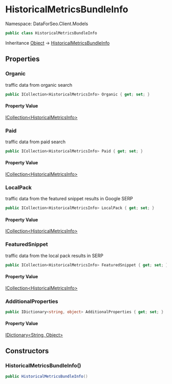 # HistoricalMetricsBundleInfo

Namespace: DataForSeo.Client.Models

```csharp
public class HistoricalMetricsBundleInfo
```

Inheritance [Object](https://docs.microsoft.com/en-us/dotnet/api/system.object) → [HistoricalMetricsBundleInfo](./dataforseo.client.models.historicalmetricsbundleinfo.md)

## Properties

### **Organic**

traffic data from organic search

```csharp
public ICollection<HistoricalMetricsInfo> Organic { get; set; }
```

#### Property Value

[ICollection&lt;HistoricalMetricsInfo&gt;](./dataforseo.client.models.historicalmetricsinfo.md)<br>

### **Paid**

traffic data from paid search

```csharp
public ICollection<HistoricalMetricsInfo> Paid { get; set; }
```

#### Property Value

[ICollection&lt;HistoricalMetricsInfo&gt;](./dataforseo.client.models.historicalmetricsinfo.md)<br>

### **LocalPack**

traffic data from the featured snippet results in Google SERP

```csharp
public ICollection<HistoricalMetricsInfo> LocalPack { get; set; }
```

#### Property Value

[ICollection&lt;HistoricalMetricsInfo&gt;](./dataforseo.client.models.historicalmetricsinfo.md)<br>

### **FeaturedSnippet**

traffic data from the local pack results in SERP

```csharp
public ICollection<HistoricalMetricsInfo> FeaturedSnippet { get; set; }
```

#### Property Value

[ICollection&lt;HistoricalMetricsInfo&gt;](./dataforseo.client.models.historicalmetricsinfo.md)<br>

### **AdditionalProperties**

```csharp
public IDictionary<string, object> AdditionalProperties { get; set; }
```

#### Property Value

[IDictionary&lt;String, Object&gt;](https://docs.microsoft.com/en-us/dotnet/api/system.collections.generic.idictionary-2)<br>

## Constructors

### **HistoricalMetricsBundleInfo()**

```csharp
public HistoricalMetricsBundleInfo()
```
